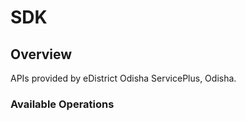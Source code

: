 # SDK

## Overview

APIs provided by eDistrict Odisha ServicePlus, Odisha.

### Available Operations

